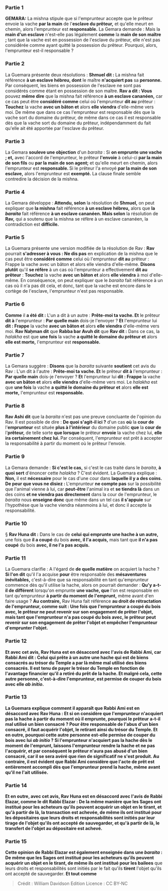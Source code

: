 
### Partie 1
<strong>GEMARA:</strong> La mishna stipule que si l'emprunteur accepte que le prêteur envoie la vache <b>par la main</b> de l'<b>esclave du prêteur,</b> et qu'elle meurt en chemin, alors l'emprunteur est <b>responsable.</b> La Gemara demande : Mais la <b>main d'un esclave</b> n'est-elle pas légalement <b>comme</b> la <b>main de son maître ; </b> tant que la vache est en possession de l'esclave du prêteur, elle n'est pas considérée comme ayant quitté la possession du prêteur. Pourquoi, alors, l'emprunteur est-il responsable ?

### Partie 2
La Guemara présente deux résolutions : <b>Shmuel dit : </b> La mishna fait référence <b>à un esclave hébreu, dont</b> le maître <b>n'acquiert pas</b> sa <b>personne.</b> Par conséquent, les biens en possession de l'esclave ne sont pas considérés comme étant en possession de son maître. <b>Rav a dit : Vous</b> pouvez <b>même dire</b> que la mishna fait référence <b>à un esclave cananéen,</b> car ce cas peut être <b>considéré comme</b> celui où l'emprunteur <b>dit au</b> prêteur : <b>Touchez</b> la vache <b>avec un bâton et</b> alors <b>elle viendra</b> d'elle-même vers moi. De même que dans ce cas l'emprunteur est responsable dès que la vache sort du domaine du prêteur, de même dans ce cas il est responsable dès que la vache sort du domaine du prêteur, indépendamment du fait qu'elle ait été apportée par l'esclave du prêteur.

### Partie 3
La Gemara <b>souleve une objection</b> d'un <i>baraita</i> : Si <b>on emprunte une vache ; et,</b> avec l'accord de l'emprunteur, le prêteur <b>l'envoie</b> à celui-ci <b>par la main de son fils</b> ou <b>par la main de son agent;</b> et qu'elle meurt en chemin, alors l'emprunteur est <b>responsable. </b> Si le prêteur l'a envoyé <b>par la main de son esclave,</b> alors l'emprunteur est <b>exempté.</b> La clause finale semble contredire la décision de la mishna.

### Partie 4
La Gemara développe : <b>Attendu, selon</b> la résolution de <b>Shmuel,</b> on peut expliquer que <b>la mishna</b> fait référence <b>à un esclave hébreu,</b> alors que <b>la <i>baraita</i></b> fait référence <b>à un esclave cananéen. Mais selon</b> la résolution de <b>Rav,</b> qui a soutenu que la mishna se réfère à un esclave cananéen, la contradiction est <b>difficile.</b>

### Partie 5
La Guemara présente une version modifiée de la résolution de Rav : <b>Rav</b> pourrait <b>s'adresser à vous : Ne dis pas</b> en explication de la mishna que le cas peut être <b>considéré comme</b> celui où l'emprunteur <b>dit au</b> prêteur : Frappe la vache avec un bâton et alors elle viendra d'elle-même. <b>Disons plutôt</b> qu'il <b>se réfère</b> à un cas où l'emprunteur a effectivement <b>dit au prêteur</b> : <b>Touchez</b> la vache <b>avec un bâton et</b> alors <b>elle viendra</b> à moi d'elle-même. En conséquence, on peut expliquer que le <i>baraita</i> fait référence à un cas où il n'a pas dit cela, et donc, tant que la vache est encore dans le cortège de l'esclave, l'emprunteur n'est pas responsable.

### Partie 6
<b>Comme</b> il <b>a été dit :</b> L'un a dit à un autre : <b>Prête-moi ta vache. Et</b> le prêteur <b>dit à</b> l'emprunteur : <b>Par quelle main</b> dois-je l'envoyer ? <b>Et</b> l'emprunteur lui <b>dit : Frappe</b> la vache <b>avec un bâton et</b> alors <b>elle viendra</b> d'elle-même vers moi. <b>Rav Naḥman dit</b> que <b>Rabba bar Avuh dit</b> que <b>Rav dit :</b> Dans ce cas, la <i>halakha</i> est que <b>une fois</b> la vache <b>a quitté le domaine du prêteur et</b> alors <b>elle est morte,</b> l'emprunteur est <b>responsable.</b>

### Partie 7
La Gemara suggère : <b>Disons</b> que la <i>baraita</i> suivante <b>soutient</b> cet avis du Rav : L'un dit à l'autre : <b>Prête-moi ta vache. Et</b> le prêteur <b>dit à</b> l'emprunteur : <b>Par quelle main</b> dois-je l'envoyer ? <b>Et</b> l'emprunteur lui <b>dit : Frappe</b> la vache <b>avec un bâton et</b> alors <b>elle viendra</b> d'elle-même vers moi. Le <i>halakha</i> est que <b>une fois</b> la vache <b>a quitté le domaine du prêteur et</b> alors <b>elle est morte,</b> l'emprunteur est <b>responsable.</b>

### Partie 8
<b>Rav Ashi dit</b> que la <i>baraita</i> n'est pas une preuve concluante de l'opinion du Rav. Il est possible de dire : <b>De quoi s'agit-il ici ?</b> d'un cas <b>où</b> la <b>cour de</b> l'<b>emprunteur</b> est située <b>plus à l'intérieur</b> du domaine public <b>que</b> la <b>cour de</b> l'<b>prêteur,</b> de telle sorte <b>que lorsque</b> le prêteur <b>envoie</b> la vache chez lui, <b>elle ira certainement chez lui. </b> Par conséquent, l'emprunteur est prêt à accepter la responsabilité à partir du moment où le prêteur l'envoie.

### Partie 9
La Gemara demande : <b>Si c'est le cas,</b> si c'est le cas traité dans le <i>baraita</i>, <b>à quoi sert</b> d'énoncer</b> cette <i>halakha</i> ? C'est évident. La Guemara explique : <b>Non,</b> il est <b>nécessaire</b> pour le cas d'une cour dans <b>laquelle il y a des coins. De peur que vous ne disiez : </b> L'emprunteur <b>ne compte pas</b> sur la possibilité que l'animal vienne à lui, car <b>peut-être</b> l'animal ira et <b>se tiendra là</b> dans un des coins <b>et ne viendra pas directement</b> dans la cour de l'emprunteur, le <i>baraita</i> nous <b>enseigne donc</b> que même dans un tel cas <b>il s'appuie</b> sur l'hypothèse que la vache viendra néanmoins à lui, et donc il accepte la responsabilité.

### Partie 10
§ <b>Rav Huna dit :</b> Dans le cas de <b>celui qui emprunte une hache à un autre,</b> une fois que <b>il a coupé</b> du bois <b>avec, il l'a acquis,</b> mais tant que <b>il n'a pas coupé</b> du bois <b>avec, il ne l'a pas acquis.</b>

### Partie 11
La Guemara clarifie : A l'égard de <b>de quelle matière</b> on acquiert la hache ? <b>Si l'on dit</b> qu'il l'a acquise <b>pour</b> être responsable des <b>mésaventures inévitables,</b> c'est-à-dire que sa responsabilité en tant qu'emprunteur commence dès qu'il utilise la hache, alors on pourrait demander : <b>Qu'y a-t-il de différent</b> lorsqu'on emprunte <b>une vache, que</b> l'on est responsable en tant qu'emprunteur <b>à partir du moment de l'emprunt,</b> même avant d'en faire usage ? <b>Au contraire,</b> Rav Huna fait référence <b>au droit de <b>rétractation</b> de l'emprunteur, comme suit : Une fois que l'emprunteur <b>a coupé</b> du bois <b>avec, </b> le <b>prêteur ne peut revenir sur</b> son engagement de prêter l'objet, mais tant que l'emprunteur <b>n'a pas coupé</b> du bois <b>avec, </b> le <b>prêteur peut revenir sur</b> son engagement de prêter l'objet et empêcher l'emprunteur d'emprunter l'objet.

### Partie 12
<b>Et</b> avec cet avis, Rav Huna <b>est en désaccord</b> avec l'avis de <b>Rabbi Ami, car Rabbi Ami dit : Celui qui prête</b> à un autre <b>une hache</b> qui est <b>de</b> biens <b>consacrés</b> au trésor du Temple <b>a</b> par là même <b>mal utilisé</b> des biens consacrés. Il est tenu de payer le trésor du Temple <b>en fonction de l'avantage financier</b> qu'il a retiré du prêt de la hache. <b>Et</b> malgré cela, cette <b>autre</b> personne, c'est-à-dire l'emprunteur, est <b>permise de couper</b> du bois <b>avec elle <i>ab initio</i>.</b>

### Partie 13
La Guemara explique comment il apparaît que Rabbi Ami est en désaccord avec Rav Huna : <b>Et si</b> on considère que l'emprunteur <b>n'acquiert pas</b> la hache à partir du moment où il emprunte, <b>pourquoi le prêteur a-t-il <b>mal utilisé</b> un bien consacré ? Pour être responsable de l'abus d'un bien consacré, il faut acquérir l'objet, le retirant ainsi du trésor du Temple. <b>Et</b> en outre, <b>pourquoi</b> cette <b>autre</b> personne est-elle <b>permise de couper</b> du bois <b>avec lui <i>ab initio</i> ? </b> Si l'emprunteur n'acquiert pas la hache dès le moment de l'emprunt, <b>laissons</b> l'emprunteur <b>rendre</b> la hache <b>et ne pas l'acquérir, et</b> par conséquent le prêteur <b>n'aura pas abusé</b> d'un bien consacré, car il se sera avéré que rien de significatif ne s'est produit. Au contraire, il est évident que Rabbi Ami considère que l'acte de prêt est entièrement accompli dès que l'emprunteur prend la hache, même avant qu'il ne l'ait utilisée.

### Partie 14
<b>Et</b> en outre, avec cet avis, Rav Huna <b>est en désaccord</b> avec l'avis <b>de Rabbi Elazar, comme le dit Rabbi Elazar : </b> De la <b>même manière que</b> les Sages ont <b>institué pour les acheteurs</b> qu'ils peuvent acquérir un objet en le <b>tirant</b>, et qu'à partir de là, la transaction est achevée, <b>de même</b> ils ont institué pour les dépositaires</b> que leurs droits et responsabilités sont initiés par leur <b>tirage</b> de l'objet qu'ils ont accepté de sauvegarder, et qu'à partir de là, le transfert de l'objet au dépositaire est achevé.

### Partie 15
<b>Cette</b> opinion de Rabbi Elazar <b>est également enseignée</b> dans une <i>baraita</i> : <b>De même que</b> les Sages ont <b>institué pour les acheteurs</b> qu'ils peuvent acquérir un objet en le <b>tirant</b>, <b>de même</b> ils ont institué pour les bailees</b> que leurs droits et responsabilités sont initiés par le fait qu'ils <b>tirent</b> l'objet qu'ils ont accepté de sauvegarder. <b>Et tout comme</b>

>Crédit : William Davidson Edition
>Licence : CC BY-NC